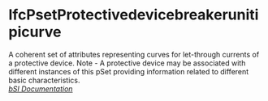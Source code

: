 IfcPsetProtectivedevicebreakerunitipicurve
==========================================
A coherent set of attributes representing curves for let-through currents of a
protective device. Note - A protective device may be associated with different
instances of this pSet providing information related to different basic
characteristics.  
[ _bSI
Documentation_](https://standards.buildingsmart.org/IFC/DEV/IFC4_2/FINAL/HTML/schema/ifcelectricaldomain/pset/pset_protectivedevicebreakerunitipicurve.htm)


